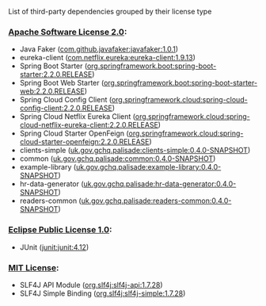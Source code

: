List of third-party dependencies grouped by their license type

### [Apache Software License 2.0](./licenses/apache_software_license_2.0.txt):
* Java Faker ([com.github.javafaker:javafaker:1.0.1](http://github.com/DiUS/java-faker))
* eureka-client ([com.netflix.eureka:eureka-client:1.9.13](https://github.com/Netflix/eureka))
* Spring Boot Starter ([org.springframework.boot:spring-boot-starter:2.2.0.RELEASE](https://projects.spring.io/spring-boot/#/spring-boot-parent/spring-boot-starters/spring-boot-starter))
* Spring Boot Web Starter ([org.springframework.boot:spring-boot-starter-web:2.2.0.RELEASE](https://projects.spring.io/spring-boot/#/spring-boot-parent/spring-boot-starters/spring-boot-starter-web))
* Spring Cloud Config Client ([org.springframework.cloud:spring-cloud-config-client:2.2.0.RELEASE](https://spring.io))
* Spring Cloud Netflix Eureka Client ([org.springframework.cloud:spring-cloud-netflix-eureka-client:2.2.0.RELEASE](https://spring.io/spring-cloud/spring-cloud-netflix/spring-cloud-netflix-eureka-client))
* Spring Cloud Starter OpenFeign ([org.springframework.cloud:spring-cloud-starter-openfeign:2.2.0.RELEASE](https://projects.spring.io/spring-cloud))
* clients-simple ([uk.gov.gchq.palisade:clients-simple:0.4.0-SNAPSHOT](https://projects.spring.io/spring-boot/#/spring-boot-starter-parent/clients/clients-simple))
* common ([uk.gov.gchq.palisade:common:0.4.0-SNAPSHOT](https://github.com/gchq/Palisade-common))
* example-library ([uk.gov.gchq.palisade:example-library:0.4.0-SNAPSHOT](https://github.com/gchq/Palisade-examples/tree/develop/example-library))
* hr-data-generator ([uk.gov.gchq.palisade:hr-data-generator:0.4.0-SNAPSHOT](https://github.com/gchq/Palisade-examples/tree/develop/hr-data-generator))
* readers-common ([uk.gov.gchq.palisade:readers-common:0.4.0-SNAPSHOT](https://github.com/gchq/Palisade-readers/tree/develop/readers-common))

### [Eclipse Public License 1.0](./licenses/eclipse_public_license_1.0.html):
* JUnit ([junit:junit:4.12](http://junit.org))

### [MIT License](./licenses/mit_license.txt):
* SLF4J API Module ([org.slf4j:slf4j-api:1.7.28](http://www.slf4j.org))
* SLF4J Simple Binding ([org.slf4j:slf4j-simple:1.7.28](http://www.slf4j.org))

